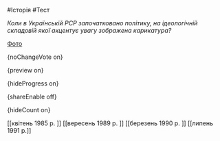 #Історія #Тест

*Коли в Українській РСР започатковано політику, на ідеологічній складовій якої акцентує увагу зображена карикатура?*

[Фото](https://zno.osvita.ua//doc/images/znotest/101/10115/foto_20.png)

{noChangeVote on}

{preview on}

{hideProgress on}

{shareEnable off}

{hideCount on}

[[квітень 1985 р. ]]
[[вересень 1989 р. ]]
[[березень 1990 р. ]]
[[липень 1991 р.]]
